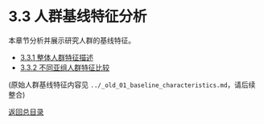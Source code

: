 # 3.3 人群基线特征分析

本章节分析并展示研究人群的基线特征。

- [3.3.1 整体人群特征描述](./01_overall_population_characteristics.md)
- [3.3.2 不同亚组人群特征比较](./02_subgroup_characteristics_comparison.md)

(原始人群基线特征内容见 `../_old_01_baseline_characteristics.md`，请后续整合)

[返回总目录](../../00_index.md) 